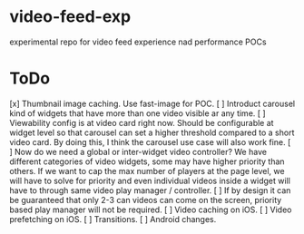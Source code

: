 # video-feed-exp
experimental repo for video feed experience nad performance POCs
# ToDo
[x] Thumbnail image caching. Use fast-image for POC.
[ ] Introduct carousel kind of widgets that have more than one video visible ar any time.
[ ] Viewability config is at video card right now. Should be configurable at widget level so that carousel can set a higher threshold compared to a short video card. By doing this, I think the carousel use case will also work fine.
[ ] Now do we need a global or inter-widget video controller? We have different categories of video widgets, some may have higher priority than others. If we want to cap the max number of players at the page level, we will have to solve for priority and even individual videos inside a widget will have to through same video play manager / controller.
[ ] If by design it can be guaranteed that only 2-3 can videos can come on the screen, priority based play manager will not be required.
[ ] Video caching on iOS.
[ ] Video prefetching on iOS.
[ ] Transitions.
[ ] Android changes.